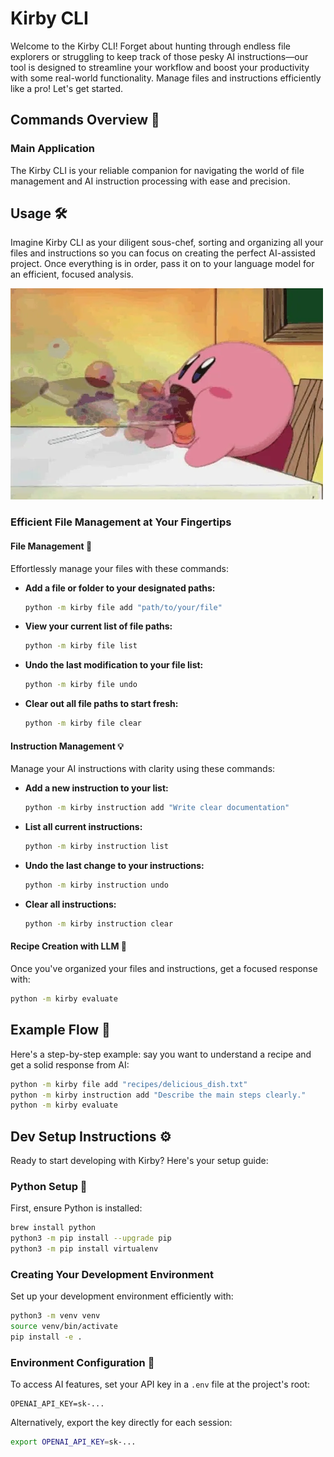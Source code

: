 # Kirby CLI

Welcome to the Kirby CLI! Forget about hunting through endless file explorers or struggling to keep track of those pesky AI instructions—our tool is designed to streamline your workflow and boost your productivity with some real-world functionality. Manage files and instructions efficiently like a pro! Let's get started.

## Commands Overview 📜

### Main Application

The Kirby CLI is your reliable companion for navigating the world of file management and AI instruction processing with ease and precision.

## Usage 🛠️

Imagine Kirby CLI as your diligent sous-chef, sorting and organizing all your files and instructions so you can focus on creating the perfect AI-assisted project. Once everything is in order, pass it on to your language model for an efficient, focused analysis.

![kirby](./media/kirby.webp)

### Efficient File Management at Your Fingertips

#### File Management 📁

Effortlessly manage your files with these commands:

- **Add a file or folder to your designated paths:**
  ```bash
  python -m kirby file add "path/to/your/file"
  ```

- **View your current list of file paths:**
  ```bash
  python -m kirby file list
  ```

- **Undo the last modification to your file list:**
  ```bash
  python -m kirby file undo
  ```

- **Clear out all file paths to start fresh:**
  ```bash
  python -m kirby file clear
  ```

#### Instruction Management 💡

Manage your AI instructions with clarity using these commands:

- **Add a new instruction to your list:**
  ```bash
  python -m kirby instruction add "Write clear documentation"
  ```

- **List all current instructions:**
  ```bash
  python -m kirby instruction list
  ```

- **Undo the last change to your instructions:**
  ```bash
  python -m kirby instruction undo
  ```

- **Clear all instructions:**
  ```bash
  python -m kirby instruction clear
  ```

#### Recipe Creation with LLM 🍲

Once you've organized your files and instructions, get a focused response with:

```bash
python -m kirby evaluate
```

## Example Flow 🔄

Here's a step-by-step example: say you want to understand a recipe and get a solid response from AI:

```bash
python -m kirby file add "recipes/delicious_dish.txt"
python -m kirby instruction add "Describe the main steps clearly."
python -m kirby evaluate
```

## Dev Setup Instructions ⚙️

Ready to start developing with Kirby? Here's your setup guide:

### Python Setup 🐍

First, ensure Python is installed:

```bash
brew install python
python3 -m pip install --upgrade pip
python3 -m pip install virtualenv
```

### Creating Your Development Environment

Set up your development environment efficiently with:

```bash
python3 -m venv venv
source venv/bin/activate
pip install -e .
```

### Environment Configuration 🔐

To access AI features, set your API key in a `.env` file at the project's root:

```env
OPENAI_API_KEY=sk-...
```

Alternatively, export the key directly for each session:

```bash
export OPENAI_API_KEY=sk-...
```